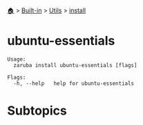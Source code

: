 <!--startTocHeader-->
[🏠](../../../README.md) > [Built-in](../../README.md) > [Utils](../README.md) > [install](README.md)
# ubuntu-essentials
<!--endTocHeader-->

```
Usage:
  zaruba install ubuntu-essentials [flags]

Flags:
  -h, --help   help for ubuntu-essentials

```

# Subtopics
<!--startTocSubtopic-->
<!--endTocSubtopic-->